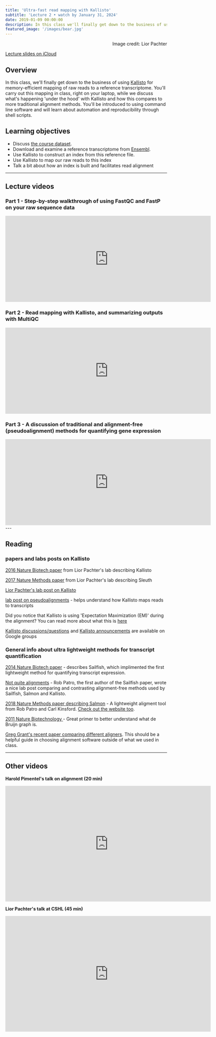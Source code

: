 ```yaml
---
title: 'Ultra-fast read mapping with Kallisto'
subtitle: 'Lecture 2 • watch by January 31, 2024'
date: 2019-01-09 00:00:00
description: In this class we'll finally get down to the business of using Kallisto for memory-efficient mapping of your raw reads.  You'll carry out this mapping in class, right on your laptop, while we discuss what's happening under the hood. During this process, we'll touch on a range of topics, from reference files, to command line basics, and using shell scripts for automation and reproducibility.
featured_image: '/images/bear.jpg'
---
```


<div style="text-align: right"> Image credit: Lior Pachter </div>

[Lecture slides on iCloud](https://www.icloud.com/keynote/0UePBv3d_VkYkZSiZ2lqnYclQ#Lecture3%5FreadMapping)

## Overview

In this class, we'll finally get down to the business of using [Kallisto](https://pachterlab.github.io/kallisto/about) for memory-efficient mapping of raw reads to a reference transcriptome.  You'll carry out this mapping in class, right on your laptop, while we discuss what's happening 'under the hood' with Kallisto and how this compares to more traditional alignment methods.  You'll be introduced to using command line software and will learn about automation and reproducibility through shell scripts.

## Learning objectives

* Discuss [the course dataset](http://diytranscriptomics.com/data).
* Download and examine a reference transcriptome from [Ensembl](https://useast.ensembl.org/info/data/ftp/index.html).
* Use Kallisto to construct an index from this reference file.
* Use Kallisto to map our raw reads to this index
* Talk a bit about how an index is built and facilitates read alignment

---

## Lecture videos

### Part 1 - Step-by-step walkthrough of using FastQC and FastP on your raw sequence data

<iframe src="https://player.vimeo.com/video/410750113" width="640" height="268" frameborder="0" allow="autoplay; fullscreen" allowfullscreen></iframe>

### Part 2 - Read mapping with Kallisto, and summarizing outputs with MultiQC

<iframe src="https://player.vimeo.com/video/791916878" width="640" height="268" frameborder="0" allow="autoplay; fullscreen" allowfullscreen></iframe>

### Part 3 - A discussion of traditional and alignment-free (pseudoalignment) methods for quantifying gene expression

<iframe src="https://player.vimeo.com/video/410782115" width="640" height="268" frameborder="0" allow="autoplay; fullscreen" allowfullscreen></iframe>
---

## Reading

### papers and labs posts on Kallisto

[2016 Nature Biotech paper](http://DIYtranscriptomics.github.io/Reading/files/Kallisto.pdf) from Lior Pachter's lab describing Kallisto

[2017 Nature Methods paper](http://DIYtranscriptomics.github.io/Reading/files/sleuth.pdf) from Lior Pachter's lab describing Sleuth

[Lior Pachter's lab post on Kallisto](https://liorpachter.wordpress.com/2015/05/10/near-optimal-rna-seq-quantification-with-kallisto/)

[lab post on pseudoalignments](http://tinyheero.github.io/2015/09/02/pseudoalignments-kallisto.html) - helps understand how Kallisto maps reads to transcripts

Did you notice that Kallisto is using 'Expectation Maximization (EM)' during the alignment?  You can read more about what this is [here](http://DIYtranscriptomics.github.io/Reading/files/EM.pdf)

[Kallisto discussions/questions](https://groups.google.com/forum/#!forum/kallisto-sleuth-users) and [Kallisto announcements](https://groups.google.com/forum/#!forum/kallisto-sleuth-announcements) are available on Google groups

### General info about ultra lightweight methods for transcript quantification

[2014 Nature Biotech paper](http://DIYtranscriptomics.github.io/Reading/files/Sailfish.pdf) - describes Sailfish, which implimented the first lightweight method for quantifying transcript expression.

[Not quite alignments](http://robpatro.com/lab/?p=248) - Rob Patro, the first author of the Sailfish paper, wrote a nice lab post comparing and contrasting alignment-free methods used by Sailfish, Salmon and Kallisto.

[2018 Nature Methods paper describing Salmon](https://www.nature.com/articles/nmeth.4197) - A lightweight aligment tool from Rob Patro and Carl Kinsford.  [Check out the website too](https://combine-lab.github.io/salmon/).

[2011 Nature Biotechnology ](http://DIYtranscriptomics.github.io/Reading/files/deBruijn.pdf) - Great primer to better understand what de Bruijn graph is.

[Greg Grant's recent paper comparing different aligners](http://DIYtranscriptomics.github.io/Reading/files/gregGrant_aligners_natMeth.pdf).  This should be a helpful guide in choosing alignment software outside of what we used in class.

---

## Other videos

**Harold Pimentel's talk on alignment (20 min)**

<iframe src="https://www.youtube.com/embed/b4tVokh6Law" width="640" height="360" frameborder="0" allowfullscreen></iframe>

**Lior Pachter's talk at CSHL (45 min)**

<iframe src="https://www.youtube.com/embed/5NiFibnbE8o" width="640" height="360" frameborder="0" allowfullscreen></iframe>
